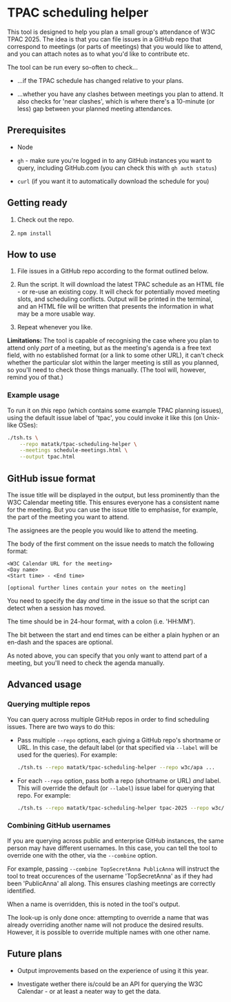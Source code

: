 # TPAC scheduling helper

This tool is designed to help you plan a small group's attendance of W3C TPAC 2025. The idea is that you can file issues in a GitHub repo that correspond to meetings (or parts of meetings) that you would like to attend, and you can attach notes as to what you'd like to contribute etc.

The tool can be run every so-often to check...

* ...if the TPAC schedule has changed relative to your plans.

* ...whether you have any clashes between meetings you plan to attend. It also checks for 'near clashes', which is where there's a 10-minute (or less) gap between your planned meeting attendances.

## Prerequisites

* Node

* `gh` - make sure you're logged in to any GitHub instances you want to query, including GitHub.com (you can check this with `gh auth status`)

* `curl` (if you want it to automatically download the schedule for you)

## Getting ready

1. Check out the repo.

2. `npm install`

## How to use

1. File issues in a GitHub repo according to the format outlined below.

2. Run the script. It will download the latest TPAC schedule as an HTML file - or re-use an existing copy. It will check for potentially moved meeting slots, and scheduling conflicts. Output will be printed in the terminal, and an HTML file will be written that presents the information in what may be a more usable way.

3. Repeat whenever you like.

**Limitations:** The tool is capable of recognising the case where you plan to attend only _part_ of a meeting, but as the meeting's agenda is a free text field, with no established format (or a link to some other URL), it can't check whether the particular slot within the larger meeting is still as you planned, so you'll need to check those things manually. (The tool will, however, remind you of that.)

### Example usage

To run it on _this_ repo (which contains some example TPAC planning issues), using the default issue label of 'tpac', you could invoke it like this (on Unix-like OSes):

```sh
./tsh.ts \
	--repo matatk/tpac-scheduling-helper \
	--meetings schedule-meetings.html \
	--output tpac.html
```

## GitHub issue format

The issue title will be displayed in the output, but less prominently than the W3C Calendar meeting title. This ensures everyone has a consistent name for the meeting. But you can use the issue title to emphasise, for example, the part of the meeting you want to attend.

The assignees are the people you would like to attend the meeting.

The body of the first comment on the issue needs to match the following format:

```
<W3C Calendar URL for the meeting>
<Day name>
<Start time> - <End time>

[optional further lines contain your notes on the meeting]
```

You need to specify the day _and_ time in the issue so that the script can detect when a session has moved.

The time should be in 24-hour format, with a colon (i.e. 'HH:MM').

The bit between the start and end times can be either a plain hyphen or an en-dash and the spaces are optional.

As noted above, you can specify that you only want to attend part of a meeting, but you'll need to check the agenda manually.

## Advanced usage

### Querying multiple repos

You can query across multiple GitHub repos in order to find scheduling issues. There are two ways to do this:

* Pass multiple `--repo` options, each giving a GitHub repo's shortname or URL. In this case, the default label (or that specified via `--label` will be used for the queries). For example:

	```sh
	./tsh.ts --repo matatk/tpac-scheduling-helper --repo w3c/apa ...
	```

* For each `--repo` option, pass both a repo (shortname or URL) _and_ label. This will override the default (or `--label`) issue label for querying that repo. For example:

	```sh
	./tsh.ts --repo matatk/tpac-scheduling-helper tpac-2025 --repo w3c/apa ...
	```

### Combining GitHub usernames

If you are querying across public and enterprise GitHub instances, the same person may have different usernames. In this case, you can tell the tool to override one with the other, via the `--combine` option.

For example, passing `--combine TopSecretAnna PublicAnna` will instruct the tool to treat occurences of the username 'TopSecretAnna' as if they had been 'PublicAnna' all along. This ensures clashing meetings are correctly identified.

When a name is overridden, this is noted in the tool's output.

The look-up is only done once: attempting to override a name that was already overriding another name will not produce the desired results. However, it is possible to override multiple names with one other name.

## Future plans

* Output improvements based on the experience of using it this year.

* Investigate wether there is/could be an API for querying the W3C Calendar - or at least a neater way to get the data.
